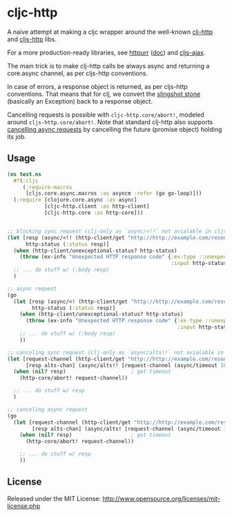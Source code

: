 # cljc-http

A naive attempt at making a cljc wrapper around the well-known [clj-http](https://github.com/dakrone/clj-http) and [cljs-http](https://github.com/r0man/cljs-http) libs.

For a more production-ready libraries, see [httpurr](https://github.com/funcool/httpurr) ([doc](https://funcool.github.io/httpurr/latest/)) and [cljs-ajax](https://github.com/JulianBirch/cljs-ajax).

The main trick is to make clj-http calls be always async and returning a core.async channel, as per cljs-http conventions.

In case of errors, a response object is returned, as per cljs-http conventions. That means that for clj, we convert the [slingshot stone](https://github.com/scgilardi/slingshot) (basically an Exception) back to a response object.

Cancelling requests is possible with `cljc-http.core/abort!`, modeled around `cljs-http.core/abort!`. Note that standard clj-http also supports [cancelling async requests](https://github.com/dakrone/clj-http#cancelling-requests) by cancelling the future (promise object) holding its job.



## Usage

```Clojure
(ns test.ns
  #?(:cljs
     (:require-macros
      [cljs.core.async.macros :as asyncm :refer (go go-loop)]))
  (:require [clojure.core.async :as async]
            [cljc-http.client :as http-client]
            [cljc-http.core :as http-core]))


;; blocking sync request (clj-only as `async/<!!` not avialable in cljs)
(let [resp (async/<!! (http-client/get "http://http://example.com/resource" {:accept :json}))
      http-status (:status resp)]
  (when (http-client/unexceptional-status? http-status)
    (throw (ex-info "Unexpected HTTP response code" {:ex-type ::unexpected-http-status,
                                                     :input http-status})))
  ;; ... do stuff w/ (:body resp)
  )

;; async request
(go
  (let [resp (async/<! (http-client/get "http://http://example.com/resource" {:accept :json}))
        http-status (:status resp)]
    (when (http-client/unexceptional-status? http-status)
      (throw (ex-info "Unexpected HTTP response code" {:ex-type ::unexpected-http-status,
                                                       :input http-status})))
    ;; ... do stuff w/ (:body resp)
    ))

;; canceling sync request (clj-only as `async/alts!!` not avialable in cljs)
(let [request-channel (http-client/get "http://http://example.com/resource" {:accept :json})
      [resp alts-chan] (async/alts!! [request-channel (async/timeout 1000)])]
  (when (nil? resp)                     ; got timeout
    (http-core/abort! request-channel))

  ;; ... do stuff w/ resp
  )

;; canceling async request
(go
  (let [request-channel (http-client/get "http://http://example.com/resource" {:accept :json})
        [resp alts-chan] (async/alts! [request-channel (async/timeout 1000)])]
    (when (nil? resp)                   ; got timeout
      (http-core/abort! request-channel))

    ;; ... do stuff w/ resp
    ))
```


## License

Released under the MIT License: http://www.opensource.org/licenses/mit-license.php

